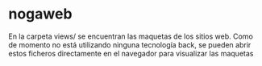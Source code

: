 # nogaweb

En la carpeta views/ se encuentran las maquetas de los sitios web.
Como de momento no está utilizando ninguna tecnología back, se pueden abrir estos ficheros directamente en el navegador para visualizar las maquetas
